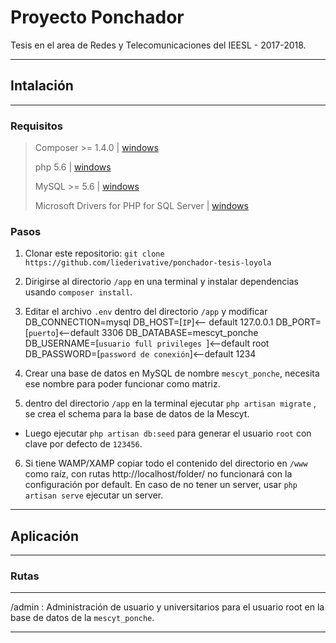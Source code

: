 # Proyecto Ponchador
Tesis en el area de Redes y Telecomunicaciones del IEESL - 2017-2018.

---
## Intalación
---
### Requisitos

> Composer  >= 1.4.0 |  [windows](https://getcomposer.org/download/)
> 
> php 5.6 |  [windows](http://windows.php.net/download/)
> 
> MySQL >= 5.6 | [windows](https://dev.mysql.com/downloads/)
>
> Microsoft Drivers for PHP for SQL Server | [windows](https://www.microsoft.com/en-us/download/details.aspx?id=20098)

### Pasos
1. Clonar este repositorio: `git clone https://github.com/liederivative/ponchador-tesis-loyola`

2. Dirigirse al directorio `/app` en una terminal y instalar dependencias  usando  `composer install`.

3. Editar el archivo `.env` dentro del directorio `/app` y modificar 
DB_CONNECTION=mysql
DB_HOST=[`IP`]<-- default 127.0.0.1
DB_PORT=[`puerto`]<--default 3306
DB_DATABASE=mescyt_ponche
DB_USERNAME=[`usuario full privileges `]<--default root
DB_PASSWORD=[`password de conexión`]<--default 1234

4. Crear una base de datos en MySQL de nombre `mescyt_ponche`, necesita ese nombre para poder funcionar como matriz. 

5. dentro del directorio `/app` en la terminal ejecutar `php artisan migrate` , se crea el schema para la base de datos de la Mescyt. 
- Luego ejecutar `php artisan db:seed` para generar el usuario `root` con clave por defecto de `123456`.

6. Si tiene WAMP/XAMP copiar todo el  contenido del directorio en `/www` como raíz, con rutas http://localhost/folder/ no funcionará con la configuración por default. En caso de no tener un server, usar `php artisan serve` ejecutar un server.

---
## Aplicación
---
### Rutas 


----------

/admin  :  Administración de usuario y universitarios para el usuario root en la base de datos de la `mescyt_ponche`.

----------


